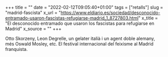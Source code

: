 +++
title = ""
date = "2022-02-12T09:05:40+01:00"
tags = ["retalls"]
slug = "madrid-fascista"
x_url = "https://www.eldiario.es/sociedad/desconocido-entramado-usaron-fascistas-refugiarse-madrid_1_8727803.html"
x_title = "El desconocido entramado que usaron los fascistas para refugiarse en Madrid"
x_source = ""
+++


Otto Skorzeny, Leon Degrelle, un gelater italià i un agent doble alemany, més Oswald Mosley, etc. El festival internacional del feixisme al Madrid franquista.
